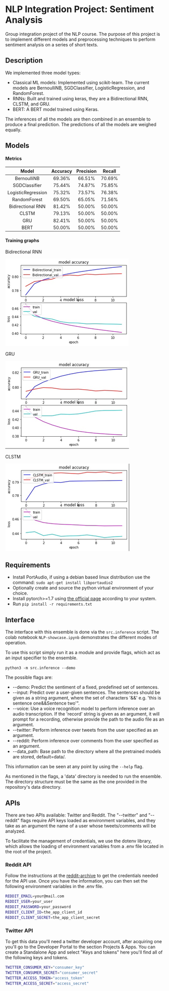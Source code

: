 # NLP Integration Project: Sentiment Analysis

Group integration project of the NLP course. The purpose of this project
is to implement different models and preprocessing techniques to perform
sentiment analysis on a series of short texts.


## Description

We implemented three model types:
- Classical ML models: Implemented using scikit-learn. The current models are 
  BernoulliNB, SGDClassifier, LogisticRegression, and RandomForest.
- RNNs: Built and trained using keras, they are a Bidirectional RNN, CLSTM, and GRU.
- BERT: A BERT model trained using Keras.

The inferences of all the models are then combined in an ensemble to produce
a final prediction. The predictions of all the models are weighed equally.


## Models

#### Metrics

| Model              | Accuracy      | Precision  | Recall  |
| :----------------: |:-------------:| :--------: | :-----: |
| BernoulliNB        | 69.36%        | 66.51%     | 70.69%  |
| SGDClassifier      | 75.44%        | 74.87%     | 75.85%  |
| LogisticRegression | 75.32%        | 73.57%     | 76.38%  |
| RandomForest       | 69.50%        | 65.05%     | 71.56%  |
| Bidirectional RNN  | 81.42%        | 50.00%     | 50.00%  |
| CLSTM              | 79.13%        | 50.00%     | 50.00%  |
| GRU                | 82.41%        | 50.00%     | 50.00%  |
| BERT               | 50.00%        | 50.00%     | 50.00%  |

#### Training graphs
Bidirectional RNN

![alt text](./data/images/bidirectional_training.jpeg)

GRU

![alt text](./data/images/gru_training.jpeg)

CLSTM

![alt text](./data/images/clstm_training.jpeg)


## Requirements

- Install PortAudio, if using a debian based linux distribution use the command:
  `sudo apt-get install libportaudio2`
- Optionally create and source the python virtual environment of your choice.
- Install pytorch>=1.7 using [the official page][1] according to your system.
- Run `pip install -r requirements.txt`


## Interface

The interface with this ensemble is done via the `src.inference` script. The colab notebook
`NLP-showcase.ipynb` demonstrates the different modes of operation.

To use this script simply run it as a module and provide flags, which act as
an input specifier to the ensemble.

`python3 -m src.inference --demo`

The possible flags are:
- --demo: Predict the sentiment of a fixed, predefined set of sentences.
- --input: Predict over a user-given sentences. The sentences should be given 
  as a string argument, where the set of characters '&&' e.g. 
  'this is sentence one&&Sentence two'".
- --voice: Use a voice recognition model to perform inference over an audio transcription. 
  If the 'record' string is given as an argument, it will prompt for a recording, otherwise 
  provide the path to the audio file as an argument.
- --twitter: Perform inference over tweets from the user specified as an argument.
- --reddit: Perform inference over comments from the user specified as an argument.
- --data\_path: Base path to the directory where all the pretrained models are stored, default=data/.

This information can be seen at any point by using the `--help` flag.

As mentioned in the flags, a 'data' directory is needed to run the ensemble. The directory
structure must be the same as the one provided in the repository's data directory.


## APIs

There are two APIs available: Twitter and Reddit.
The "--twitter" and "--reddit" flags require API keys loaded as environment variables,
and they take as an argument the name of a user whose tweets/comments will be analyzed.

To facilitate the management of credentials, we use the dotenv library, which allows the
loading of environment variables from a .env file located in the root of the project.


### Reddit API
Follow the instructions at the [reddit-archive][2] to get the credentials needed for the API use.
Once you have the information, you can then set the following environment variables in the .env file.
```bash
REDDIT_EMAIL=your@mail.com
REDDIT_USER=your_user
REDDIT_PASSWORD=your_password
REDDIT_CLIENT_ID=the_app_client_id
REDDIT_CLIENT_SECRET=the_app_client_secret
```


### Twitter API

To get this data you'll need a twitter developer account, after acquiring one you'll go to the
Developer Portal to the section Projects & Apps. You can create a Standalone App and select
"Keys and tokens" here you'll find all of the following keys and tokens.  

```bash
TWITTER_CONSUMER_KEY="consumer_key"
TWITTER_CONSUMER_SECRET="consumer_secret"
TWITTER_ACCESS_TOKEN="access_token"
TWITTER_ACCESS_SECRET="access_secret"
```


[1]: https://arxiv.org/abs/2005.12872
[2]: https://github.com/reddit-archive/reddit/wiki/OAuth2-Quick-Start-Example#first-steps

